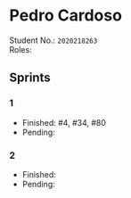 # Pedro Cardoso

Student No.: `2020218263`  
Roles: 

## Sprints

### 1

* Finished: #4, #34, #80
* Pending:

### 2

* Finished:
* Pending:
